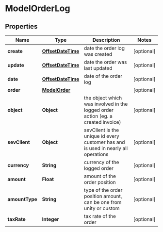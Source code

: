 # ModelOrderLog

## Properties
Name | Type | Description | Notes
------------ | ------------- | ------------- | -------------
**create** | [**OffsetDateTime**](OffsetDateTime.md) | date the order log was created |  [optional]
**update** | [**OffsetDateTime**](OffsetDateTime.md) | date the order was last updated |  [optional]
**date** | [**OffsetDateTime**](OffsetDateTime.md) | date of the order log |  [optional]
**order** | [**ModelOrder**](ModelOrder.md) |  |  [optional]
**object** | **Object** | the object which was involved in the logged order action (eg. a created invoice) |  [optional]
**sevClient** | **Object** | sevClient is the unique id every customer has and is used in nearly all operations |  [optional]
**currency** | **String** | currency of the logged order |  [optional]
**amount** | **Float** | amount of the order position |  [optional]
**amountType** | **String** | type of the order position amount, can be one from unity or custom |  [optional]
**taxRate** | **Integer** | tax rate of the order |  [optional]

